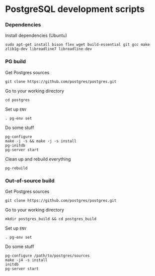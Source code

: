 PostgreSQL development scripts
==============================

### Dependencies

Install dependencies (Ubuntu)
```shell
sudo apt-get install bison flex wget build-essential git gcc make zlib1g-dev libreadline7 libreadline-dev
```

### PG build

Get Postgres sources
```shell
git clone https://github.com/postgres/postgres.git
```

Go to your working directory
```shell
cd postgres
```

Set up `ENV`
```shell
. pg-env set
```

Do some stuff
```shell
pg-configure
make -j -s && make -j -s install
pg-initdb
pg-server start
```

Clean up and rebuild everything
```shell
pg-rebuild
```

### Out-of-source build
Get Postgres sources
```shell
git clone https://github.com/postgres/postgres.git
```

Go to your working directory
```shell
mkdir postgres_build && cd postgres_build
```

Set up `ENV`
```shell
. pg-env set
```

Do some stuff
```shell
pg-configure /path/to/postgres/sources
make -j4 -s install
initdb
pg-server start
```